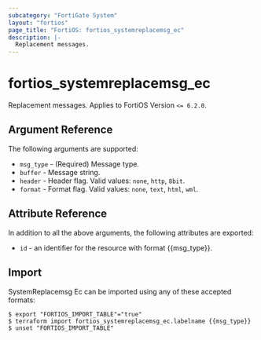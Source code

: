 ```yaml
---
subcategory: "FortiGate System"
layout: "fortios"
page_title: "FortiOS: fortios_systemreplacemsg_ec"
description: |-
  Replacement messages.
---
```


# fortios_systemreplacemsg_ec
Replacement messages. Applies to FortiOS Version `<= 6.2.0`.

## Argument Reference

The following arguments are supported:

* `msg_type` - (Required) Message type.
* `buffer` - Message string.
* `header` - Header flag. Valid values: `none`, `http`, `8bit`.
* `format` - Format flag. Valid values: `none`, `text`, `html`, `wml`.


## Attribute Reference

In addition to all the above arguments, the following attributes are exported:
* `id` - an identifier for the resource with format {{msg_type}}.

## Import

SystemReplacemsg Ec can be imported using any of these accepted formats:
```
$ export "FORTIOS_IMPORT_TABLE"="true"
$ terraform import fortios_systemreplacemsg_ec.labelname {{msg_type}}
$ unset "FORTIOS_IMPORT_TABLE"
```
